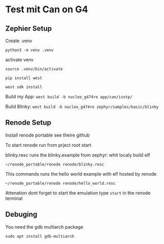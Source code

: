 # Test mit Can on  G4 

## Zephier Setup
Create .venv

```
python3 -m venv .venv
```

activate venv

```
source .venv/bin/activate
```

```
pip install west
```

```
west sdk install
```

Build my App:
```west build -b nucleo_g474re app/can/isotp/ ```


Build Blinky:
```west build -b nucleo_g474re zephyr/samples/basic/blinky ```

## Renode Setup


Install renode portable see theire github


To start renode run from prject root start

blinky.resc runs the blinky.example from zephyr: whit localy build elf
```
~/renode_portable/renode renode/blinky.resc
```



This commands runs the hello world example with elf hosted by renode 
```
~/renode_portable/renode renode/hello_world.resc 
```

Attenation dont forget to start the emulation 
type 
```start``` in the renode terminal

## Debuging

You need the gdb multiarch package

```sudo apt install gdb-multiarch```
